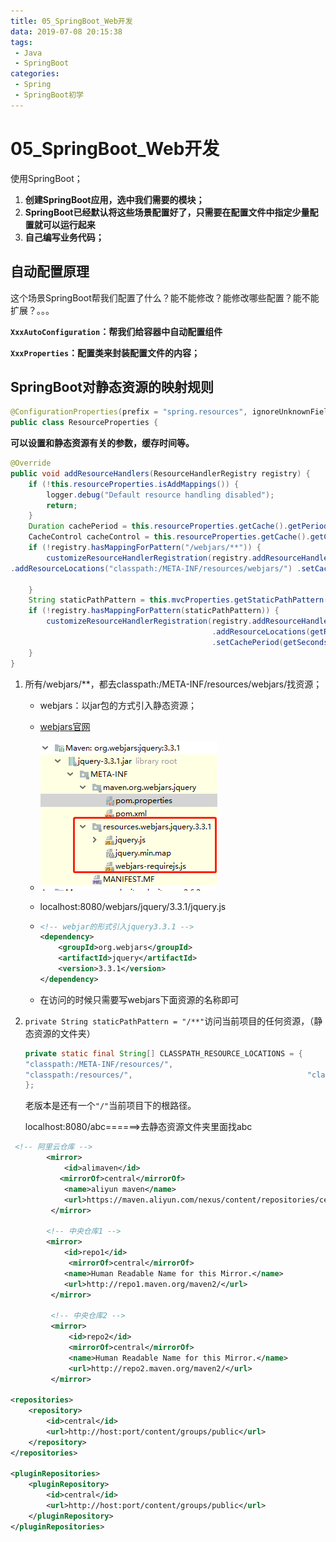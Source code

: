 ```yaml
---
title: 05_SpringBoot_Web开发
data: 2019-07-08 20:15:38
tags: 
 - Java
 - SpringBoot
categories:
 - Spring
 - SpringBoot初学
---
```


# 05_SpringBoot_Web开发

使用SpringBoot；

1. **创建SpringBoot应用，选中我们需要的模块；**
2. **SpringBoot已经默认将这些场景配置好了，只需要在配置文件中指定少量配置就可以运行起来**
3. **自己编写业务代码；**



## 自动配置原理

这个场景SpringBoot帮我们配置了什么？能不能修改？能修改哪些配置？能不能扩展？。。。

**`XxxAutoConfiguration`：帮我们给容器中自动配置组件**

**`XxxProperties`：配置类来封装配置文件的内容；**



## SpringBoot对静态资源的映射规则

```java
@ConfigurationProperties(prefix = "spring.resources", ignoreUnknownFields = false)
public class ResourceProperties {
```

**可以设置和静态资源有关的参数，缓存时间等。**

```java
@Override
public void addResourceHandlers(ResourceHandlerRegistry registry) {
    if (!this.resourceProperties.isAddMappings()) {
        logger.debug("Default resource handling disabled");
        return;
    }
    Duration cachePeriod = this.resourceProperties.getCache().getPeriod();
    CacheControl cacheControl = this.resourceProperties.getCache().getCachecontrol().toHttpCacheControl();
    if (!registry.hasMappingForPattern("/webjars/**")) {
        customizeResourceHandlerRegistration(registry.addResourceHandler("/webjars/**")
.addResourceLocations("classpath:/META-INF/resources/webjars/") .setCachePeriod(getSeconds(cachePeriod)).setCacheControl(cacheControl));
        
    }
    String staticPathPattern = this.mvcProperties.getStaticPathPattern();
    if (!registry.hasMappingForPattern(staticPathPattern)) {
        customizeResourceHandlerRegistration(registry.addResourceHandler(staticPathPattern)
                                             .addResourceLocations(getResourceLocations(this.resourceProperties.getStaticLocations()))
                                             .setCachePeriod(getSeconds(cachePeriod)).setCacheControl(cacheControl));
    }
}
```

1. 所有/webjars/**，都去classpath:/META-INF/resources/webjars/找资源；

   - webjars：以jar包的方式引入静态资源；

   - [webjars官网](https://www.webjars.org/)

   - ![引入jqueryPOM依赖](https://raw.githubusercontent.com/tomxwd/ImageHosting/master/blog/SpringBoot/05%E5%BC%95%E5%85%A5jqueryPOM%E4%BE%9D%E8%B5%96.png)

   - localhost:8080/webjars/jquery/3.3.1/jquery.js

   - ```xml
     <!-- webjar的形式引入jquery3.3.1 -->
     <dependency>
         <groupId>org.webjars</groupId>
         <artifactId>jquery</artifactId>
         <version>3.3.1</version>
     </dependency>
     ```

   - 在访问的时候只需要写webjars下面资源的名称即可

2. `private String staticPathPattern = "/**"`访问当前项目的任何资源，（静态资源的文件夹）

   ```java
   private static final String[] CLASSPATH_RESOURCE_LOCATIONS = { 
   "classpath:/META-INF/resources/",
   "classpath:/resources/",                                       "classpath:/static/",                                           "classpath:/public/" 
   };
   ```

   老版本是还有一个`"/"`当前项目下的根路径。

   localhost:8080/abc======>去静态资源文件夹里面找abc



```xml
 <!-- 阿里云仓库 -->
        <mirror>
            <id>alimaven</id>
           <mirrorOf>central</mirrorOf>
            <name>aliyun maven</name>
            <url>https://maven.aliyun.com/nexus/content/repositories/central/</url>
         </mirror>
     
        <!-- 中央仓库1 -->
        <mirror>
            <id>repo1</id>
             <mirrorOf>central</mirrorOf>
            <name>Human Readable Name for this Mirror.</name>
            <url>http://repo1.maven.org/maven2/</url>
         </mirror>
     
         <!-- 中央仓库2 -->
         <mirror>
             <id>repo2</id>
             <mirrorOf>central</mirrorOf>
             <name>Human Readable Name for this Mirror.</name>
             <url>http://repo2.maven.org/maven2/</url>
         </mirror>

<repositories>
    <repository>
        <id>central</id>
        <url>http://host:port/content/groups/public</url>
    </repository>
</repositories>
 
<pluginRepositories>
    <pluginRepository>
        <id>central</id>
        <url>http://host:port/content/groups/public</url>
    </pluginRepository>
</pluginRepositories>
```

